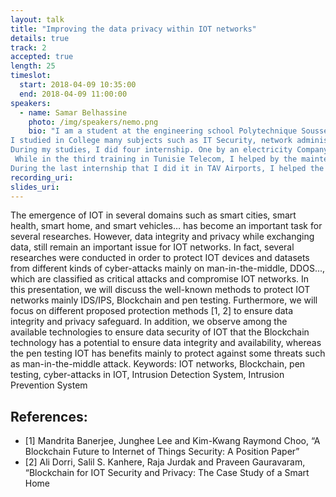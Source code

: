 ```yaml
---
layout: talk
title: "Improving the data privacy within IOT networks"
details: true
track: 2
accepted: true
length: 25
timeslot:
  start: 2018-04-09 10:35:00
  end: 2018-04-09 11:00:00
speakers: 
  - name: Samar Belhassine
    photo: /img/speakers/nemo.png
    bio: "I am a student at the engineering school Polytechnique Sousse Tunisia. I study engineering in the fields of networks and telecommunications. I already have a Bachelor degree in Computer Networks from Isitcom Hamem Sousse Tunisia College.
I studied in College many subjects such as IT Security, network administration, web development, mobile networks… 
During my studies, I did four internship. One by an electricity Company STEG in Tunisia. I discovered electric networks. During the second one, I developed a web and android application in Technoweb Company.
 While in the third training in Tunisie Telecom, I helped by the maintenance of ADSL lines. 
During the last internship that I did it in TAV Airports, I helped the IOT department by the configuration of Switches and routers."
recording_uri: 
slides_uri: 
---
```


The emergence of IOT in several domains such as smart cities, smart health, smart home, and smart vehicles… has become an important task for several researches. 
However, data integrity and privacy while exchanging data, still remain an important issue for IOT networks. In fact, several researches were conducted in order to protect IOT devices and datasets from different kinds of cyber-attacks mainly on man-in-the-middle, DDOS..., which are classified as critical attacks and compromise IOT networks.
In this presentation, we will discuss the well-known methods to protect IOT networks mainly IDS/IPS, Blockchain and pen testing.
Furthermore, we will focus on different proposed protection methods [1, 2] to ensure data integrity and privacy safeguard. In addition, we observe among the available technologies to ensure data security of IOT that the Blockchain technology has a potential to ensure data integrity and availability, whereas the pen testing IOT has benefits mainly to protect against some threats such as man-in-the-middle attack.
Keywords:
IOT networks, Blockchain, pen testing, cyber-attacks in IOT, Intrusion Detection System, Intrusion Prevention System

## References:
 * [1] Mandrita Banerjee, Junghee Lee and Kim-Kwang Raymond Choo, “A Blockchain Future to Internet of Things Security: A Position Paper”
 * [2] Ali Dorri, Salil S. Kanhere, Raja Jurdak and Praveen Gauravaram, “Blockchain for IOT Security and Privacy: The Case Study of a Smart Home